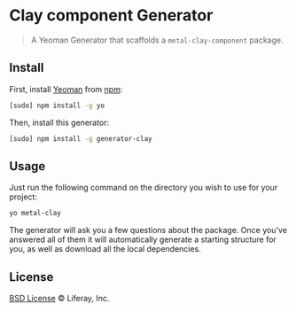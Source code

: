 # Clay component Generator

> A Yeoman Generator that scaffolds a `metal-clay-component` package.

## Install

First, install [Yeoman](http://yeoman.io/) from [npm](https://www.npmjs.org/):

```sh
[sudo] npm install -g yo
```

Then, install this generator:

```sh
[sudo] npm install -g generator-clay
```

## Usage

Just run the following command on the directory you wish to use for your project:

```sh
yo metal-clay
```

The generator will ask you a few questions about the package. Once you've answered all of them it will automatically generate a starting structure for you, as well as download all the local dependencies.

## License

[BSD License](http://opensource.org/licenses/BSD-3-Clause) © Liferay, Inc.
